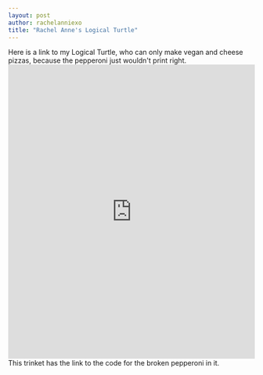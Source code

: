 ```yaml
---
layout: post
author: rachelanniexo
title: "Rachel Anne's Logical Turtle"
---
```


Here is a link to my Logical Turtle, who can only make vegan and cheese pizzas, because the pepperoni just wouldn't print right. <iframe src="https://trinket.io/embed/python/27437d3f3c" width="100%" height="600" frameborder="0" marginwidth="0" marginheight="0" allowfullscreen></iframe> This trinket has the link to the code for the broken pepperoni in it.
